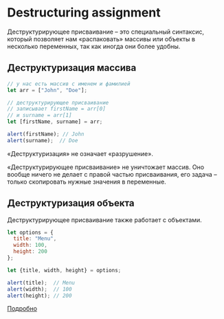 # Destructuring assignment

Деструктурирующее присваивание – это специальный синтаксис, который позволяет нам «распаковать» массивы или объекты в несколько переменных, так как иногда они более удобны.

## Деструктуризация массива

```JavaScript
// у нас есть массив с именем и фамилией
let arr = ["John", "Doe"];

// деструктурирующее присваивание
// записывает firstName = arr[0]
// и surname = arr[1]
let [firstName, surname] = arr;

alert(firstName); // John
alert(surname);  // Doe
```

«Деструктуризация» не означает «разрушение».

«Деструктурирующее присваивание» не уничтожает массив. Оно вообще ничего не делает с правой частью присваивания, его задача – только скопировать нужные значения в переменные.

## Деструктуризация объекта

Деструктурирующее присваивание также работает с объектами.

```JavaScript
let options = {
  title: "Menu",
  width: 100,
  height: 200
};

let {title, width, height} = options;

alert(title);  // Menu
alert(width);  // 100
alert(height); // 200
```

[Подробно](https://learn.javascript.ru/destructuring-assignment)
